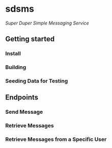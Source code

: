 # sdsms
_Super Duper Simple Messaging Service_

## Getting started

### Install 
### Building 
### Seeding Data for Testing

## Endpoints 

### Send Message

### Retrieve Messages
### Retrieve Messages from a Specific User